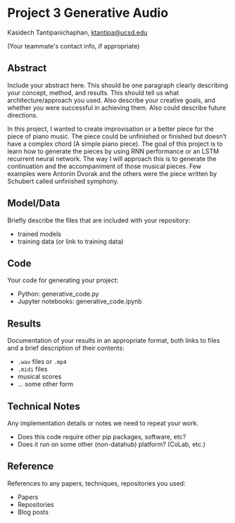# Project 3 Generative Audio

Kasidech Tantipanichaphan, ktantipa@ucsd.edu

(Your teammate's contact info, if appropriate)

## Abstract

Include your abstract here. This should be one paragraph clearly describing your concept, method, and results. This should tell us what architecture/approach you used. Also describe your creative goals, and whether you were successful in achieving them. Also could describe future directions.

In this project, I wanted to create improvisation or a better piece for the piece of piano music. The piece could be unfinished or finished but doesn’t have a complex chord (A simple piano piece). The goal of this project is to learn how to generate the pieces by using RNN performance or an LSTM recurrent neural network. The way I will approach this is to generate the continuation and the accompaniment of those musical pieces. Few examples were Antonin Dvorak and the others were the piece written by Schubert called unfinished symphony. 


## Model/Data

Briefly describe the files that are included with your repository:
- trained models
- training data (or link to training data)

## Code

Your code for generating your project:
- Python: generative_code.py
- Jupyter notebooks: generative_code.ipynb

## Results

Documentation of your results in an appropriate format, both links to files and a brief description of their contents:
- `.wav` files or `.mp4`
- `.midi` files
- musical scores
- ... some other form

## Technical Notes

Any implementation details or notes we need to repeat your work. 
- Does this code require other pip packages, software, etc?
- Does it run on some other (non-datahub) platform? (CoLab, etc.)

## Reference

References to any papers, techniques, repositories you used:
- Papers
- Repositories
- Blog posts
